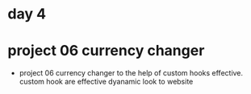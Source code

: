 # day 4
# project 06 currency changer 
* project 06 currency changer to the help of  custom hooks effective. custom hook are effective dyanamic look to website 



